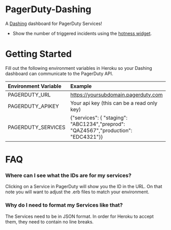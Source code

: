 PagerDuty-Dashing
=================





A [Dashing][dashing] dashboard for PagerDuty Services!

* Show the number of triggered incidents using the [hotness widget][hotness].


Getting Started
===============

Fill out the following environment variables in Heroku so your Dashing dashboard can communicate to the PagerDuty API.

| Environment Variable | Example |
| :----------------- |:-----------------|
| PAGERDUTY_URL | https://yoursubdomain.pagerduty.com |
| PAGERDUTY_APIKEY | Your api key (this can be a read only key) |
| PAGERDUTY_SERVICES | {"services": { "staging": "ABC1234","preprod": "QAZ4567","production": "EDC4321"}} |


FAQ
====
### Where can I see what the IDs are for my services?
Clicking on a Service in PagerDuty will show you the ID in the URL. On that note you will want to adjust the .erb files to match your environment.

### Why do I need to format my Services like that?
The Services need to be in JSON format.  In order for Heroku to accept them, they need to contain no line breaks.

[dashing]: http://shopify.github.io/dashing/
[hotness]: https://github.com/gottfrois/dashing-hotness
